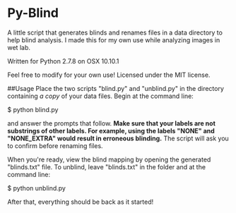 # Py-Blind
A little script that generates blinds and renames files in a data directory to help blind analysis.
I made this for my own use while analyzing images in wet lab.

Written for Python 2.7.8 on OSX 10.10.1

Feel free to modify for your own use! Licensed under the MIT license.

##Usage
Place the two scripts "blind.py" and "unblind.py" in the directory containing *a copy* of your data files.
Begin at the command line:

$ python blind.py

and answer the prompts that follow.
**Make sure that your labels are not substrings of other labels. For example, using the labels "NONE" and "NONE_EXTRA" would result in erroneous blinding.**
The script will ask you to confirm before renaming files.

When you're ready, view the blind mapping by opening the generated "blinds.txt" file.
To unblind, leave "blinds.txt" in the folder and at the command line:

$ python unblind.py

After that, everything should be back as it started!
